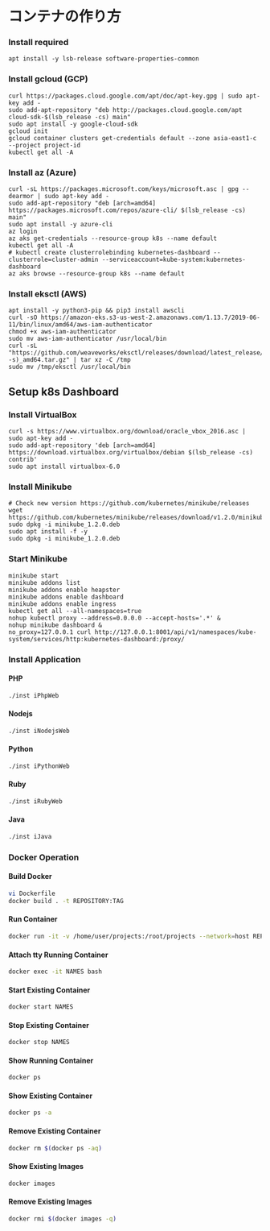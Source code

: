 # コンテナの作り方

### Install required
```
apt install -y lsb-release software-properties-common
```

### Install gcloud (GCP)

```
curl https://packages.cloud.google.com/apt/doc/apt-key.gpg | sudo apt-key add -
sudo add-apt-repository "deb http://packages.cloud.google.com/apt cloud-sdk-$(lsb_release -cs) main"
sudo apt install -y google-cloud-sdk
gcloud init
gcloud container clusters get-credentials default --zone asia-east1-c --project project-id
kubectl get all -A
```

### Install az (Azure)
```
curl -sL https://packages.microsoft.com/keys/microsoft.asc | gpg --dearmor | sudo apt-key add -
sudo add-apt-repository "deb [arch=amd64] https://packages.microsoft.com/repos/azure-cli/ $(lsb_release -cs) main"
sudo apt install -y azure-cli
az login
az aks get-credentials --resource-group k8s --name default
kubectl get all -A
# kubectl create clusterrolebinding kubernetes-dashboard --clusterrole=cluster-admin --serviceaccount=kube-system:kubernetes-dashboard
az aks browse --resource-group k8s --name default
```

### Install eksctl (AWS)
```
apt install -y python3-pip && pip3 install awscli
curl -sO https://amazon-eks.s3-us-west-2.amazonaws.com/1.13.7/2019-06-11/bin/linux/amd64/aws-iam-authenticator
chmod +x aws-iam-authenticator
sudo mv aws-iam-authenticator /usr/local/bin
curl -sL "https://github.com/weaveworks/eksctl/releases/download/latest_release/eksctl_$(uname -s)_amd64.tar.gz" | tar xz -C /tmp
sudo mv /tmp/eksctl /usr/local/bin
```

## Setup k8s Dashboard

### Install VirtualBox
```
curl -s https://www.virtualbox.org/download/oracle_vbox_2016.asc | sudo apt-key add -
sudo add-apt-repository 'deb [arch=amd64] https://download.virtualbox.org/virtualbox/debian $(lsb_release -cs) contrib'
sudo apt install virtualbox-6.0
```

### Install Minikube
```
# Check new version https://github.com/kubernetes/minikube/releases
wget https://github.com/kubernetes/minikube/releases/download/v1.2.0/minikube_1.2.0.deb
sudo dpkg -i minikube_1.2.0.deb
sudo apt install -f -y
sudo dpkg -i minikube_1.2.0.deb
```

### Start Minikube
```
minikube start
minikube addons list
minikube addons enable heapster
minikube addons enable dashboard
minikube addons enable ingress
kubectl get all --all-namespaces=true
nohup kubectl proxy --address=0.0.0.0 --accept-hosts='.*' &
nohup minikube dashboard &
no_proxy=127.0.0.1 curl http://127.0.0.1:8001/api/v1/namespaces/kube-system/services/http:kubernetes-dashboard:/proxy/
```

### Install Application
#### PHP
```bash
./inst iPhpWeb
```

#### Nodejs
```bash
./inst iNodejsWeb
```

#### Python
```bash
./inst iPythonWeb
```

#### Ruby
```bash
./inst iRubyWeb
```

#### Java
```bash
./inst iJava
```

### Docker Operation
#### Build Docker
```bash
vi Dockerfile
docker build . -t REPOSITORY:TAG
```

#### Run Container
```bash
docker run -it -v /home/user/projects:/root/projects --network=host REPOSITORY:TAG
```

#### Attach tty Running Container
```bash
docker exec -it NAMES bash
```

#### Start Existing Container
```bash
docker start NAMES
```

#### Stop Existing Container
```bash
docker stop NAMES
```

#### Show Running Container
```bash
docker ps
```

#### Show Existing Container
```bash
docker ps -a
```

#### Remove Existing Container
```bash
docker rm $(docker ps -aq)
```

#### Show Existing Images
```bash
docker images
```

#### Remove Existing Images
```bash
docker rmi $(docker images -q)
```
